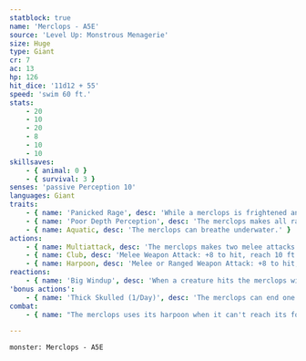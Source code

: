 ```yaml
---
statblock: true
name: 'Merclops - A5E'
source: 'Level Up: Monstrous Menagerie'
size: Huge
type: Giant
cr: 7
ac: 13
hp: 126
hit_dice: '11d12 + 55'
speed: 'swim 60 ft.'
stats:
    - 20
    - 10
    - 20
    - 8
    - 10
    - 10
skillsaves:
    - { animal: 0 }
    - { survival: 3 }
senses: 'passive Perception 10'
languages: Giant
traits:
    - { name: 'Panicked Rage', desc: 'While a merclops is frightened and the source of its fear is in sight, it makes attack rolls with advantage instead of disadvantage.' }
    - { name: 'Poor Depth Perception', desc: 'The merclops makes all ranged attacks with disadvantage.' }
    - { name: Aquatic, desc: 'The merclops can breathe underwater.' }
actions:
    - { name: Multiattack, desc: 'The merclops makes two melee attacks.' }
    - { name: Club, desc: 'Melee Weapon Attack: +8 to hit, reach 10 ft., one target. Hit: 18 (3d8 + 5) bludgeoning damage.' }
    - { name: Harpoon, desc: 'Melee or Ranged Weapon Attack: +8 to hit, reach 10 ft. or range 90 ft. (see Poor Depth Perception), one target. Hit: 27 (4d10 + 5) piercing damage. The target makes a DC 16 Strength saving throw. On a failure, the merclops pulls the target up to 30 feet toward the merclops.' }
reactions:
    - { name: 'Big Windup', desc: 'When a creature hits the merclops with a melee attack, the merclops readies a powerful strike against its attacker. The merclops has advantage on the next club attack it makes against the attacker before the end of its next turn.' }
'bonus actions':
    - { name: 'Thick Skulled (1/Day)', desc: 'The merclops can end one condition on itself that was imposed through a failed Wisdom saving throw.' }
combat:
    - { name: "The merclops uses its harpoon when it can't reach its foe but it prefers melee", desc: 'It uses its club attack on whichever creature it has targeted with Big Windup. It may retreat or surrender if reduced to 30 hit points or fewer, unless it is too enraged to notice its wounds.' }

---
```

```statblock
monster: Merclops - A5E
```
